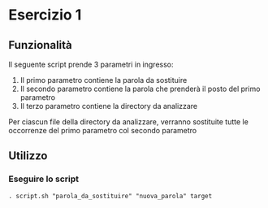 # Esercizio 1
## Funzionalità
Il seguente script prende 3 parametri in ingresso:

 1. Il primo parametro contiene la parola da sostituire
 2. Il secondo parametro contiene la parola che prenderà il posto del primo parametro
 3. Il terzo parametro contiene la directory  da analizzare

Per ciascun file della directory da analizzare, verranno sostituite tutte le occorrenze del primo parametro col secondo parametro

## Utilizzo
### Eseguire lo script

    . script.sh "parola_da_sostituire" "nuova_parola" target



